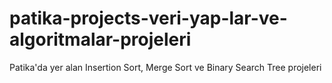 # patika-projects-veri-yap-lar-ve-algoritmalar-projeleri
Patika'da yer alan Insertion Sort, Merge Sort ve Binary Search Tree projeleri
